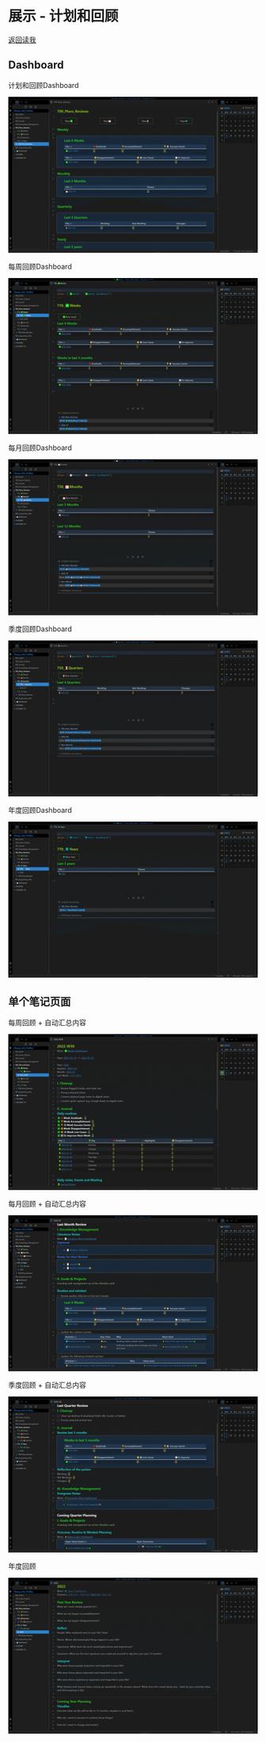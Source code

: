 # 展示 - 计划和回顾
[返回读我](../../README_CN.md)

## Dashboard

计划和回顾Dashboard

![image-20220725221848046](images/image-20220725221848046.png)

每周回顾Dashboard

![image-20220725221923685](images/image-20220725221923685.png)

每月回顾Dashboard

![image-20220725221940149](images/image-20220725221940149.png)

季度回顾Dashboard

![image-20220725222022269](images/image-20220725222022269.png)

年度回顾Dashboard

![image-20220725222137434](images/image-20220725222137434.png)

## 单个笔记页面

每周回顾 + 自动汇总内容

![image-20220725221656766](images/image-20220725221656766.png)

每月回顾 + 自动汇总内容

![image-20220725222254350](images/image-20220725222254350.png)

季度回顾 + 自动汇总内容

![image-20220725223042367](images/image-20220725223042367.png)

年度回顾

![image-20220725223138867](images/image-20220725223138867.png)